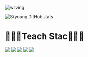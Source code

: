 ![waving](https://capsule-render.vercel.app/api?type=waving&height=200&text=SiYoun&fontAlign=80&fontAlignY=40&color=gradient)




![Si young GitHub stats](https://github-readme-stats.vercel.app/api?username=ssyy0122&show_icons=true&theme=dark)


# 🧑🏼‍💻Teach Stac🧑🏼‍💻
<img src="https://img.shields.io/badge/GitHub-181717?style=flat-square&logo=GitHub&logoColor=white"/></a> 
<img src="https://img.shields.io/badge/Python-3766AB?style=flat-square&logo=Python&logoColor=white"/></a>
<img src="https://img.shields.io/badge/Swift-FA7343?style=flat-square&logo=Swift&logoColor=white"/></a> 
<img src="https://img.shields.io/badge/Apple-000000?style=flat-square&logo=Apple&logoColor=white"/></a> 
<img src="https://img.shields.io/badge/C-A8B9CC?style=flat-square&logo=C&logoColor=white"/></a> 


